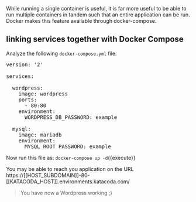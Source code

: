 While running a single container is useful, it is far more useful to be able to run multiple containers in tandem such that an entire application can be run. Docker makes this feature available through docker-compose. 

## linking services together with Docker Compose

Analyze the following `docker-compose.yml` file. 

<pre class="file" data-filename="Dockerfile" data-target="append">
version: '2'

services:

  wordpress:
    image: wordpress
    ports:
      - 80:80
    environment:
      WORDPRESS_DB_PASSWORD: example

  mysql:
    image: mariadb
    environment:
      MYSQL_ROOT_PASSWORD: example
</pre>

Now run this file as:
`docker-compose up -d`{{execute}}


You may be able to reach you application on the URL https://[[HOST_SUBDOMAIN]]-80-[[KATACODA_HOST]].environments.katacoda.com/

> You have now a Wordpress working ;)
